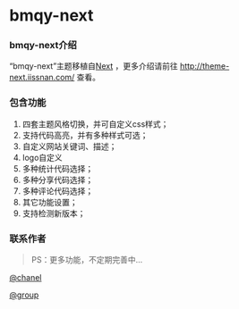 # bmqy-next

### bmqy-next介绍
“bmqy-next”主题移植自[Next](http://theme-next.iissnan.com/) ，更多介绍请前往 http://theme-next.iissnan.com/ 查看。
### 包含功能
1. 四套主题风格切换，并可自定义css样式；
2. 支持代码高亮，并有多种样式可选；
3. 自定义网站关键词、描述；
4. logo自定义
5. 多种统计代码选择；
6. 多种分享代码选择；
7. 多种评论代码选择；
8. 其它功能设置； 
9. 支持检测新版本； 

### 联系作者
>PS：更多功能，不定期完善中...    

[@chanel](https://t.me/tcbmqy)

[@group](https://t.me/tgbmqy)
